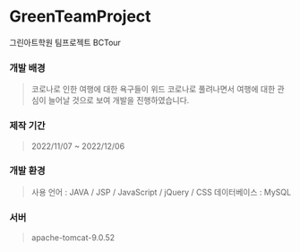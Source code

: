 # GreenTeamProject
그린아트학원 팀프로젝트
BCTour

### 개발 배경
 > 코로나로 인한 여행에 대한 욕구들이 위드 코로나로 풀려나면서
 여행에 대한 관심이 늘어날 것으로 보여 개발을 진행하였습니다.

### 제작 기간
> 2022/11/07 ~ 2022/12/06

### 개발 환경
> 사용 언어 : JAVA / JSP / JavaScript / jQuery / CSS
 데이터베이스 : MySQL

### 서버
> apache-tomcat-9.0.52
